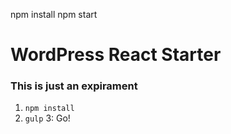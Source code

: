 npm install
npm start

# WordPress React Starter

### This is just an expirament

1. `npm install`
2. `gulp`
3: Go!